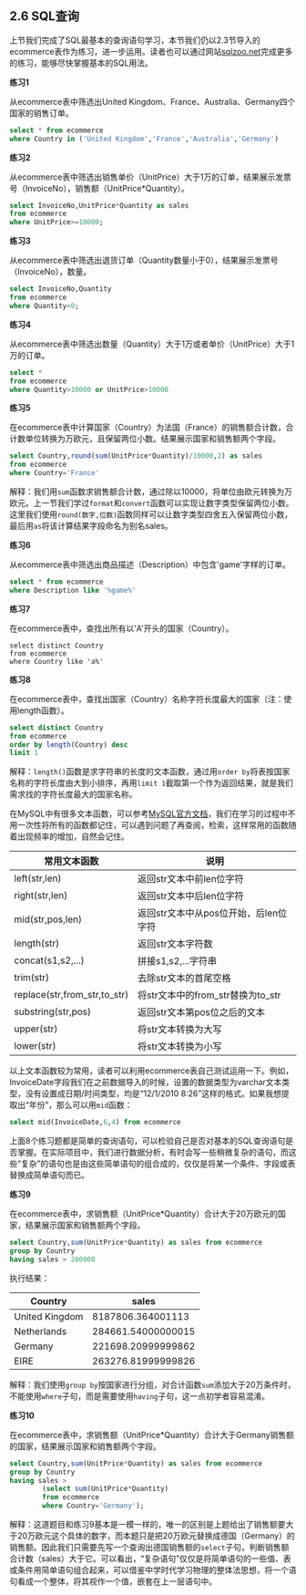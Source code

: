 ## 2.6 SQL查询

上节我们完成了SQL最基本的查询语句学习，本节我们仍以2.3节导入的ecommerce表作为练习，进一步运用。读者也可以通过网站[sqlzoo.net](https://sqlzoo.net/wiki/SELECT_basics)完成更多的练习，能够尽快掌握基本的SQL用法。

**练习1**

从ecommerce表中筛选出United Kingdom、France、Australia、Germany四个国家的销售订单。

```SQL
select * from ecommerce
where Country in ('United Kingdom','France','Australia','Germany')
```

**练习2**

从ecommerce表中筛选出销售单价（UnitPrice）大于1万的订单，结果展示发票号（InvoiceNo），销售额（UnitPrice*Quantity）。

```SQL
select InvoiceNo,UnitPrice*Quantity as sales
from ecommerce
where UnitPrice>=10000;
```

**练习3**

从ecommerce表中筛选出退货订单（Quantity数量小于0），结果展示发票号（InvoiceNo），数量。

```sql
select InvoiceNo,Quantity
from ecommerce
where Quantity<0;
```

**练习4**

从ecommerce表中筛选出数量（Quantity）大于1万或者单价（UnitPrice）大于1万的订单。

```sql
select *
from ecommerce
where Quantity>10000 or UnitPrice>10000
```

**练习5**

在ecommerce表中计算国家（Country）为法国（France）的销售额合计数，合计数单位转换为万欧元，且保留两位小数。结果展示国家和销售额两个字段。

```sql
select Country,round(sum(UnitPrice*Quantity)/10000,2) as sales
from ecommerce
where Country='France'
```

解释：我们用`sum`函数求销售额合计数，通过除以10000，将单位由欧元转换为万欧元。上一节我们学过`format`和`convert`函数可以实现让数字类型保留两位小数。这里我们使用`round(数字,位数)`函数同样可以让数字类型四舍五入保留两位小数，最后用`as`将该计算结果字段命名为别名sales。

**练习6**

从ecommerce表中筛选出商品描述（Description）中包含'game'字样的订单。

```sql
select * from ecommerce
where Description like '%game%'
```

**练习7**

在ecommerce表中，查找出所有以'A'开头的国家（Country）。

```
select distinct Country
from ecommerce
where Country like 'a%'
```

**练习8**

在ecommerce表中，查找出国家（Country）名称字符长度最大的国家（注：使用length函数）。

```sql
select distinct Country
from ecommerce
order by length(Country) desc
limit 1
```

解释：`length()`函数是求字符串的长度的文本函数，通过用`order by`将表按国家名称的字符长度由大到小排序，再用`limit 1`截取第一个作为返回结果，就是我们需求找的字符长度最大的国家名称。

在MySQL中有很多文本函数，可以参考[MySQL官方文档](https://dev.mysql.com/doc/refman/8.0/en/string-functions.html)，我们在学习的过程中不用一次性将所有的函数都记住，可以遇到问题了再查阅，检索，这样常用的函数随着出现频率的增加，自然会记住。

| 常用文本函数                 | 说明                                  |
| ---------------------------- | ------------------------------------- |
| left(str,len)                | 返回str文本中前len位字符              |
| right(str,len)               | 返回str文本中后len位字符              |
| mid(str,pos,len)             | 返回str文本中从pos位开始，后len位字符 |
| length(str)                  | 返回str文本字符数                     |
| concat(s1,s2,...)            | 拼接s1,s2,...字符串                   |
| trim(str)                    | 去除str文本的首尾空格                 |
| replace(str,from_str,to_str) | 将str文本中的from_str替换为to_str     |
| substring(str,pos)           | 返回str文本第pos位之后的文本          |
| upper(str)                   | 将str文本转换为大写                   |
| lower(str)                   | 将str文本转换为小写                   |

以上文本函数较为常用，读者可以利用ecommerce表自己测试运用一下。例如，InvoiceDate字段我们在之前数据导入的时候，设置的数据类型为varchar文本类型，没有设置成日期/时间类型，均是“12/1/2010 8:26”这样的格式。如果我想提取出“年份”，那么可以用`mid`函数：

```sql
select mid(InvoiceDate,6,4) from ecommerce
```

上面8个练习题都是简单的查询语句，可以检验自己是否对基本的SQL查询语句是否掌握。在实际项目中，我们进行数据分析，有时会写一些稍微复杂的语句，而这些“复杂”的语句也是由这些简单语句的组合成的，仅仅是将某一个条件、字段或表替换成简单语句而已。

**练习9**

在ecommerce表中，求销售额（UnitPrice*Quantity）合计大于20万欧元的国家，结果展示国家和销售额两个字段。

```sql
select Country,sum(UnitPrice*Quantity) as sales from ecommerce
group by Country
having sales > 200000
```

执行结果：

| Country        | sales              |
| -------------- | ------------------ |
| United Kingdom | 8187806.364001113  |
| Netherlands    | 284661.54000000015 |
| Germany        | 221698.20999999862 |
| EIRE           | 263276.81999999826 |

解释：我们使用`group by`按国家进行分组，对合计函数`sum`添加大于20万条件时，不能使用`where`子句，而是需要使用`having`子句，这一点初学者容易混淆。

**练习10**

在ecommerce表中，求销售额（UnitPrice*Quantity）合计大于Germany销售额的国家，结果展示国家和销售额两个字段。

```sql
select Country,sum(UnitPrice*Quantity) as sales from ecommerce
group by Country
having sales >
		(select sum(UnitPrice*Quantity)
		from ecommerce
		where Country='Germany');
```

解释：这道题目和练习9基本是一模一样的，唯一的区别是上题给出了销售额要大于20万欧元这个具体的数字，而本题只是把20万欧元替换成德国（Germany）的销售额。因此我们只需要先写一个查询出德国销售额的`select`子句，判断销售额合计数（sales）大于它。可以看出，“复杂语句”仅仅是将简单语句的一些值、表或条件用简单语句组合起来，可以借鉴中学时代学习物理的整体法思想，将一个语句看成一个整体，将其视作一个值，嵌套在上一层语句中。


